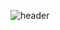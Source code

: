 ![header](https://capsule-render.vercel.app/api?type=cylinder&color=gradient&height=100&section=header&text=Welcome%20AIM-JS%20Github!&fontSize=50&animation=fadeIn)

##
